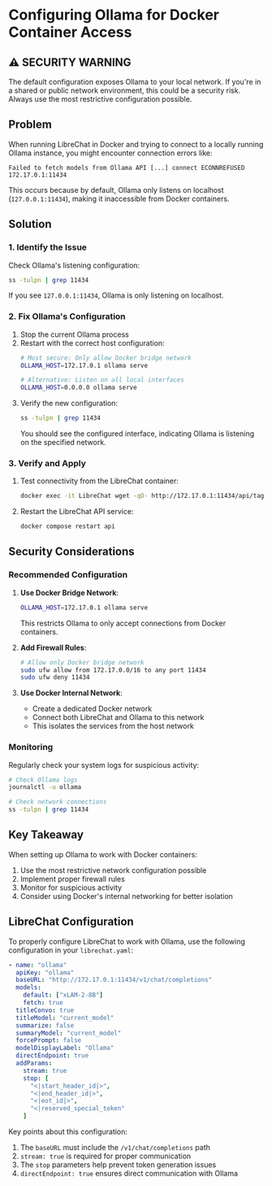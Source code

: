 # Configuring Ollama for Docker Container Access

## ⚠️ SECURITY WARNING
The default configuration exposes Ollama to your local network. If you're in a shared or public network environment, this could be a security risk. Always use the most restrictive configuration possible.

## Problem
When running LibreChat in Docker and trying to connect to a locally running Ollama instance, you might encounter connection errors like:

```
Failed to fetch models from Ollama API [...] connect ECONNREFUSED 172.17.0.1:11434
```

This occurs because by default, Ollama only listens on localhost (`127.0.0.1:11434`), making it inaccessible from Docker containers.

## Solution

### 1. Identify the Issue
Check Ollama's listening configuration:
```bash
ss -tulpn | grep 11434
```

If you see `127.0.0.1:11434`, Ollama is only listening on localhost.

### 2. Fix Ollama's Configuration
1. Stop the current Ollama process
2. Restart with the correct host configuration:
   ```bash
   # Most secure: Only allow Docker bridge network
   OLLAMA_HOST=172.17.0.1 ollama serve
   
   # Alternative: Listen on all local interfaces
   OLLAMA_HOST=0.0.0.0 ollama serve
   ```
3. Verify the new configuration:
   ```bash
   ss -tulpn | grep 11434
   ```
   You should see the configured interface, indicating Ollama is listening on the specified network.

### 3. Verify and Apply
1. Test connectivity from the LibreChat container:
   ```bash
   docker exec -it LibreChat wget -qO- http://172.17.0.1:11434/api/tags
   ```
2. Restart the LibreChat API service:
   ```bash
   docker compose restart api
   ```

## Security Considerations

### Recommended Configuration
1. **Use Docker Bridge Network**:
   ```bash
   OLLAMA_HOST=172.17.0.1 ollama serve
   ```
   This restricts Ollama to only accept connections from Docker containers.

2. **Add Firewall Rules**:
   ```bash
   # Allow only Docker bridge network
   sudo ufw allow from 172.17.0.0/16 to any port 11434
   sudo ufw deny 11434
   ```

3. **Use Docker Internal Network**:
   - Create a dedicated Docker network
   - Connect both LibreChat and Ollama to this network
   - This isolates the services from the host network

### Monitoring
Regularly check your system logs for suspicious activity:
```bash
# Check Ollama logs
journalctl -u ollama

# Check network connections
ss -tulpn | grep 11434
```

## Key Takeaway
When setting up Ollama to work with Docker containers:
1. Use the most restrictive network configuration possible
2. Implement proper firewall rules
3. Monitor for suspicious activity
4. Consider using Docker's internal networking for better isolation

## LibreChat Configuration
To properly configure LibreChat to work with Ollama, use the following configuration in your `librechat.yaml`:

```yaml
- name: "ollama"
  apiKey: "ollama"
  baseURL: "http://172.17.0.1:11434/v1/chat/completions"
  models:
    default: ["xLAM-2-8B"]
    fetch: true
  titleConvo: true
  titleModel: "current_model"
  summarize: false
  summaryModel: "current_model"
  forcePrompt: false
  modelDisplayLabel: "Ollama"
  directEndpoint: true
  addParams:
    stream: true
    stop: [
      "<|start_header_id|>",
      "<|end_header_id|>",
      "<|eot_id|>",
      "<|reserved_special_token"
    ]
```

Key points about this configuration:
1. The `baseURL` must include the `/v1/chat/completions` path
2. `stream: true` is required for proper communication
3. The `stop` parameters help prevent token generation issues
4. `directEndpoint: true` ensures direct communication with Ollama 
